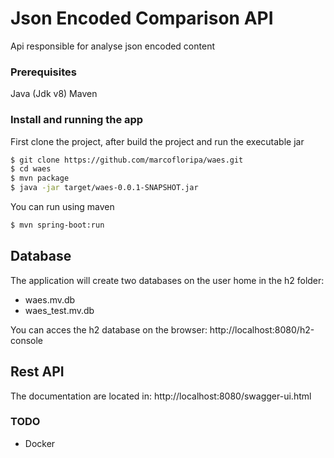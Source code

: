 # Json Encoded Comparison API
Api responsible for analyse json encoded content

### Prerequisites

Java (Jdk v8)
Maven

### Install and running the app

First clone the project, after build the project and run the executable jar

```sh
$ git clone https://github.com/marcofloripa/waes.git
$ cd waes
$ mvn package
$ java -jar target/waes-0.0.1-SNAPSHOT.jar 
```

You can run using maven

```sh
$ mvn spring-boot:run 
```

## Database

The application will create two databases on the user home in the h2 folder:
* waes.mv.db
* waes_test.mv.db 

You can acces the h2 database on the browser: http://localhost:8080/h2-console

## Rest API

The documentation are located in: http://localhost:8080/swagger-ui.html

### TODO
* Docker
